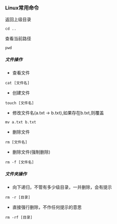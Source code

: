 ### Linux常用命令
返回上级目录
```
cd ..
```
查看当前路径
```
pwd
```
##### 文件操作
-  查看文件
```
cat [文件名]
```
- 创建文件
```
touch [文件名]
```
- 修改文件名(a.txt -> b.txt),如果存在b.txt,则覆盖
```
mv a.txt b.txt
```
- 删除文件
```
rm [文件名]
```
- 删除文件(强制删除)
```
rm -f [文件名]
```

##### 文件夹操作
- 向下递归，不管有多少级目录，一并删除，会有提示
```
rm -r [目录]
```
- 直接强行删除，不作任何提示的意思
```
rm -rf [目录]
```
